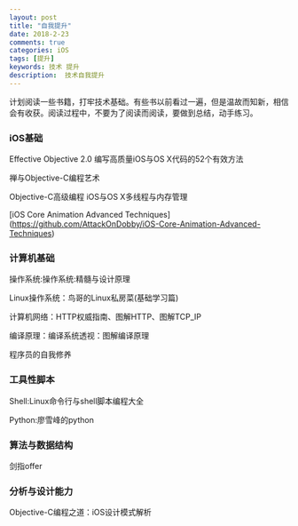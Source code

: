 ```yaml
---
layout: post
title: "自我提升"
date: 2018-2-23
comments: true
categories: iOS
tags: [提升]
keywords: 技术 提升 
description:  技术自我提升
--- 
```


计划阅读一些书籍，打牢技术基础。有些书以前看过一遍，但是温故而知新，相信会有收获。阅读过程中，不要为了阅读而阅读，要做到总结，动手练习。
### iOS基础

   Effective Objective 2.0 编写高质量iOS与OS X代码的52个有效方法
   
   禅与Objective-C编程艺术
   
   Objective-C高级编程 iOS与OS X多线程与内存管理
   
   [iOS Core Animation Advanced Techniques] (https://github.com/AttackOnDobby/iOS-Core-Animation-Advanced-Techniques)
  
### 计算机基础
  
   操作系统:操作系统:精髓与设计原理
   
   Linux操作系统：鸟哥的Linux私房菜(基础学习篇)
   
   计算机网络：HTTP权威指南、图解HTTP、图解TCP_IP
   
   编译原理：编译系统透视：图解编译原理
   
   程序员的自我修养
   
### 工具性脚本
   
   Shell:Linux命令行与shell脚本编程大全
   
   Python:廖雪峰的python

### 算法与数据结构

   剑指offer

### 分析与设计能力

 Objective-C编程之道：iOS设计模式解析
